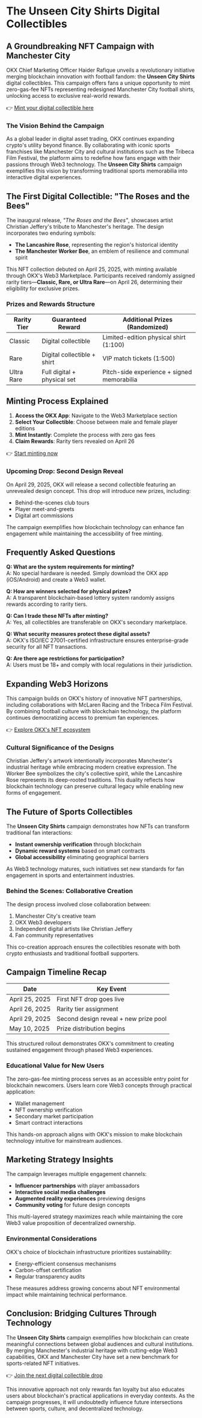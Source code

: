 # The Unseen City Shirts Digital Collectibles  

## A Groundbreaking NFT Campaign with Manchester City  

OKX Chief Marketing Officer Haider Rafique unveils a revolutionary initiative merging blockchain innovation with football fandom: the **Unseen City Shirts** digital collectibles. This campaign offers fans a unique opportunity to mint zero-gas-fee NFTs representing redesigned Manchester City football shirts, unlocking access to exclusive real-world rewards.  

👉 [Mint your digital collectible here](https://bit.ly/okx-bonus)  

### The Vision Behind the Campaign  

As a global leader in digital asset trading, OKX continues expanding crypto's utility beyond finance. By collaborating with iconic sports franchises like Manchester City and cultural institutions such as the Tribeca Film Festival, the platform aims to redefine how fans engage with their passions through Web3 technology. The **Unseen City Shirts** campaign exemplifies this vision by transforming traditional sports memorabilia into interactive digital experiences.  

## The First Digital Collectible: "The Roses and the Bees"  

The inaugural release, *"The Roses and the Bees"*, showcases artist Christian Jeffery's tribute to Manchester's heritage. The design incorporates two enduring symbols:  
- **The Lancashire Rose**, representing the region's historical identity  
- **The Manchester Worker Bee**, an emblem of resilience and communal spirit  

This NFT collection debuted on April 25, 2025, with minting available through OKX's Web3 Marketplace. Participants received randomly assigned rarity tiers—**Classic, Rare, or Ultra Rare**—on April 26, determining their eligibility for exclusive prizes.  

### Prizes and Rewards Structure  

| Rarity Tier   | Guaranteed Reward           | Additional Prizes (Randomized)            |  
|---------------|-----------------------------|-------------------------------------------|  
| Classic       | Digital collectible         | Limited-edition physical shirt (1:100)    |  
| Rare          | Digital collectible + shirt | VIP match tickets (1:500)                 |  
| Ultra Rare    | Full digital + physical set | Pitch-side experience + signed memorabilia|  

## Minting Process Explained  

1. **Access the OKX App**: Navigate to the Web3 Marketplace section  
2. **Select Your Collectible**: Choose between male and female player editions  
3. **Mint Instantly**: Complete the process with zero gas fees  
4. **Claim Rewards**: Rarity tiers revealed on April 26  

👉 [Start minting now](https://bit.ly/okx-bonus)  

### Upcoming Drop: Second Design Reveal  

On April 29, 2025, OKX will release a second collectible featuring an unrevealed design concept. This drop will introduce new prizes, including:  
- Behind-the-scenes club tours  
- Player meet-and-greets  
- Digital art commissions  

The campaign exemplifies how blockchain technology can enhance fan engagement while maintaining the accessibility of free minting.  

## Frequently Asked Questions  

**Q: What are the system requirements for minting?**  
A: No special hardware is needed. Simply download the OKX app (iOS/Android) and create a Web3 wallet.  

**Q: How are winners selected for physical prizes?**  
A: A transparent blockchain-based lottery system randomly assigns rewards according to rarity tiers.  

**Q: Can I trade these NFTs after minting?**  
A: Yes, all collectibles are transferable on OKX's secondary marketplace.  

**Q: What security measures protect these digital assets?**  
A: OKX's ISO/IEC 27001-certified infrastructure ensures enterprise-grade security for all NFT transactions.  

**Q: Are there age restrictions for participation?**  
A: Users must be 18+ and comply with local regulations in their jurisdiction.  

## Expanding Web3 Horizons  

This campaign builds on OKX's history of innovative NFT partnerships, including collaborations with McLaren Racing and the Tribeca Film Festival. By combining football culture with blockchain technology, the platform continues democratizing access to premium fan experiences.  

👉 [Explore OKX's NFT ecosystem](https://bit.ly/okx-bonus)  

### Cultural Significance of the Designs  

Christian Jeffery's artwork intentionally incorporates Manchester's industrial heritage while embracing modern creative expression. The Worker Bee symbolizes the city's collective spirit, while the Lancashire Rose represents its deep-rooted traditions. This duality reflects how blockchain technology can preserve cultural legacy while enabling new forms of engagement.  

## The Future of Sports Collectibles  

The **Unseen City Shirts** campaign demonstrates how NFTs can transform traditional fan interactions:  
- **Instant ownership verification** through blockchain  
- **Dynamic reward systems** based on smart contracts  
- **Global accessibility** eliminating geographical barriers  

As Web3 technology matures, such initiatives set new standards for fan engagement in sports and entertainment industries.  

### Behind the Scenes: Collaborative Creation  

The design process involved close collaboration between:  
1. Manchester City's creative team  
2. OKX Web3 developers  
3. Independent digital artists like Christian Jeffery  
4. Fan community representatives  

This co-creation approach ensures the collectibles resonate with both crypto enthusiasts and traditional football supporters.  

## Campaign Timeline Recap  

| Date           | Key Event                              |  
|----------------|----------------------------------------|  
| April 25, 2025 | First NFT drop goes live                 |  
| April 26, 2025 | Rarity tier assignment                   |  
| April 29, 2025 | Second design reveal + new prize pool    |  
| May 10, 2025   | Prize distribution begins                |  

This structured rollout demonstrates OKX's commitment to creating sustained engagement through phased Web3 experiences.  

### Educational Value for New Users  

The zero-gas-fee minting process serves as an accessible entry point for blockchain newcomers. Users learn core Web3 concepts through practical application:  
- Wallet management  
- NFT ownership verification  
- Secondary market participation  
- Smart contract interactions  

This hands-on approach aligns with OKX's mission to make blockchain technology intuitive for mainstream audiences.  

## Marketing Strategy Insights  

The campaign leverages multiple engagement channels:  
- **Influencer partnerships** with player ambassadors  
- **Interactive social media challenges**  
- **Augmented reality experiences** previewing designs  
- **Community voting** for future design concepts  

This multi-layered strategy maximizes reach while maintaining the core Web3 value proposition of decentralized ownership.  

### Environmental Considerations  

OKX's choice of blockchain infrastructure prioritizes sustainability:  
- Energy-efficient consensus mechanisms  
- Carbon-offset certification  
- Regular transparency audits  

These measures address growing concerns about NFT environmental impact while maintaining technical performance.  

## Conclusion: Bridging Cultures Through Technology  

The **Unseen City Shirts** campaign exemplifies how blockchain can create meaningful connections between global audiences and cultural institutions. By merging Manchester's industrial heritage with cutting-edge Web3 capabilities, OKX and Manchester City have set a new benchmark for sports-related NFT initiatives.  

👉 [Join the next digital collectible drop](https://bit.ly/okx-bonus)  

This innovative approach not only rewards fan loyalty but also educates users about blockchain's practical applications in everyday contexts. As the campaign progresses, it will undoubtedly influence future intersections between sports, culture, and decentralized technology.